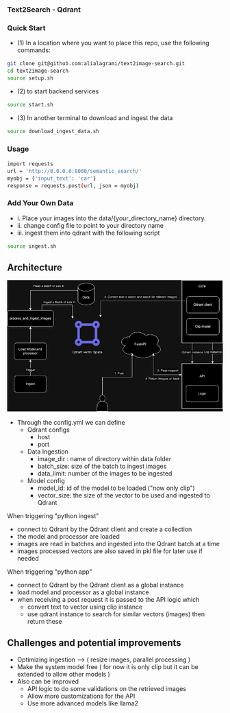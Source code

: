 ### Text2Search - Qdrant 

### Quick Start 

- (1) In a location where you want to place this repo, use the following commands:

```bash
git clone git@github.com:alialagrami/text2image-search.git
cd text2image-search
source setup.sh
```

- (2) to start backend services

```bash
source start.sh
```

- (3) In another terminal to download and ingest the data

```bash
source download_ingest_data.sh
```

### Usage 
```bash
import requests
url = 'http://0.0.0.0:8000/semantic_search/'
myobj = {'input_text': 'car'}
response = requests.post(url, json = myobj)
```


###  Add Your Own Data
- i. Place your images into the data/{your_directory_name} directory.
- ii. change config file to point to your directory name
- iii. ingest them into qdrant with the following script
```bash
source ingest.sh
```


## Architecture 
![Test Image 7](Qdrant-text2image-search.drawio.png)

- Through the config.yml we can define
	- Qdrant configs
		- host 
		- port
	- Data Ingestion
		- image_dir : name of directory within data folder
		- batch_size: size of the batch to ingest images
		- data_limit: number of the images to be ingested
	- Model config 
		- model_id: id of the model to be loaded ("now only clip")
		- vector_size: the size of the vector to be used and ingested to Qdrant

When triggering "python ingest"
- connect to Qdrant by the Qdrant client and create a collection
- the model and processor are loaded
- images are read in batches and ingested into the Qdrant batch at a time
- images processed vectors are also saved in pkl file for later use if needed

When triggering "python app"
- connect to Qdrant by the Qdrant client as a global instance
- load model and processor as a global instance
- when receiving a post request it is passed to the API logic which 
	- convert text to vector using clip instance
	- use qdrant instance to search for similar vectors (images) then return these

## Challenges and potential improvements
- Optimizing ingestion  --> ( resize images, parallel processing )
- Make the system model free ( for now it is only clip but it can be extended to allow other models )
- Also can be improved 
	- API logic to do some validations on the retrieved images
	- Allow more customizations for the API 
	- Use more advanced models like llama2 
